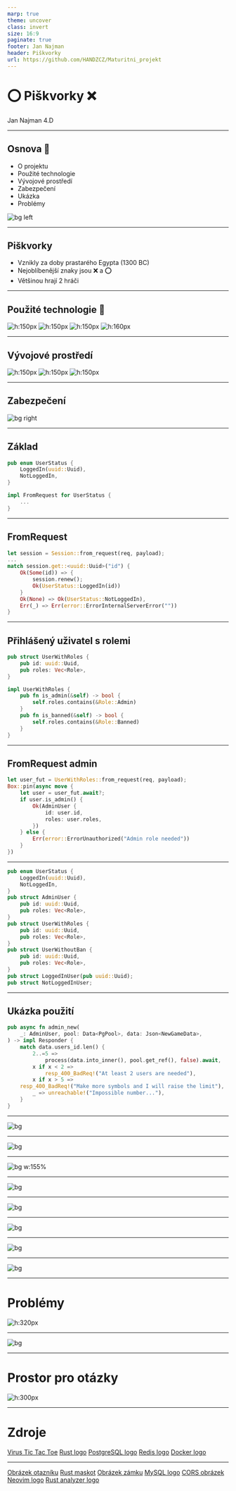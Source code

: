 ```yaml
---
marp: true
theme: uncover
class: invert
size: 16:9
paginate: true
footer: Jan Najman
header: Piškvorky
url: https://github.com/HANDZCZ/Maturitni_projekt
---
```


<style>
img[alt~="center"] {
  display: block;
  margin: 0 auto;
}
</style>


<!--
_class: lead invert
_footer: ""
_header: ""
_paginate: false
-->

# ⭕️ Piškvorky ❌

Jan Najman 4.D

---

## Osnova 🧾

- O projektu
- Použité technologie
- Vývojové prostředí
- Zabezpečení
- Ukázka
- Problémy

![bg left](https://media.kasperskydaily.com/wp-content/uploads/sites/86/2014/10/05200054/Play-tic-tac-toe-with-virus-1.png)

---

## Piškvorky

- Vznikly za doby prastarého Egypta (1300 BC)
- Nejoblíbenější znaky jsou ❌ a ⭕️
- Většinou hrají 2 hráči

<!--
Postavit platformu pro další rozvoj.
Ukázat výkonnost Rustu.
Použít moderní koncept microservices.
-->

---

## Použité technologie 🚀

![h:150px](https://upload.wikimedia.org/wikipedia/commons/thumb/d/d5/Rust_programming_language_black_logo.svg/1200px-Rust_programming_language_black_logo.svg.png) ![h:150px](https://upload.wikimedia.org/wikipedia/commons/2/29/Postgresql_elephant.svg) ![h:150px](https://cdn.iconscout.com/icon/free/png-256/redis-4-1175103.png) ![h:160px](https://www.docker.com/sites/default/files/social/docker_facebook_share.png)

---

## Vývojové prostředí

![h:150px](https://upload.wikimedia.org/wikipedia/commons/thumb/0/07/Neovim-mark-flat.svg/1200px-Neovim-mark-flat.svg.png) ![h:150px](https://raw.githubusercontent.com/rust-analyzer/rust-analyzer/master/assets/logo-wide.svg) ![h:150px](https://rustacean.net/assets/rustacean-flat-happy.png)

---

## Zabezpečení

![bg right](https://assets-global.website-files.com/5db35de024bb983af1b4e151/5eb274abca48d15ef5598b93_og-image-security.png)

---

## Základ

```rust
pub enum UserStatus {
    LoggedIn(uuid::Uuid),
    NotLoggedIn,
}

impl FromRequest for UserStatus {
    ...
}
```

---

## FromRequest

```rust
let session = Session::from_request(req, payload);
...
match session.get::<uuid::Uuid>("id") {
    Ok(Some(id)) => {
        session.renew();
        Ok(UserStatus::LoggedIn(id))
    }
    Ok(None) => Ok(UserStatus::NotLoggedIn),
    Err(_) => Err(error::ErrorInternalServerError(""))
}
```

---

## Přihlášený uživatel s rolemi

```rust
pub struct UserWithRoles {
    pub id: uuid::Uuid,
    pub roles: Vec<Role>,
}

impl UserWithRoles {
    pub fn is_admin(&self) -> bool {
        self.roles.contains(&Role::Admin)
    }
    pub fn is_banned(&self) -> bool {
        self.roles.contains(&Role::Banned)
    }
}
```

---

## FromRequest admin

```rust
let user_fut = UserWithRoles::from_request(req, payload);
Box::pin(async move {
    let user = user_fut.await?;
    if user.is_admin() {
        Ok(AdminUser {
            id: user.id,
            roles: user.roles,
        })
    } else {
        Err(error::ErrorUnauthorized("Admin role needed"))
    }
})
```

---

```rust
pub enum UserStatus {
    LoggedIn(uuid::Uuid),
    NotLoggedIn,
}
pub struct AdminUser {
    pub id: uuid::Uuid,
    pub roles: Vec<Role>,
}
pub struct UserWithRoles {
    pub id: uuid::Uuid,
    pub roles: Vec<Role>,
}
pub struct UserWithoutBan {
    pub id: uuid::Uuid,
    pub roles: Vec<Role>,
}
pub struct LoggedInUser(pub uuid::Uuid);
pub struct NotLoggedInUser;
```

---

## Ukázka použití

```rust
pub async fn admin_new(
    _: AdminUser, pool: Data<PgPool>, data: Json<NewGameData>,
) -> impl Responder {
    match data.users_id.len() {
        2..=5 => 
            process(data.into_inner(), pool.get_ref(), false).await,
        x if x < 2 => 
            resp_400_BadReq!("At least 2 users are needed"),
        x if x > 5 => 
    resp_400_BadReq!("Make more symbols and I will raise the limit"),
        _ => unreachable!("Impossible number..."),
    }
}
```

---

<!--
_footer: ""
_header: ""
-->

![bg](../dokumentace/usage_manual_games_page.png)

---

<!--
_footer: ""
_header: ""
-->

![bg](../dokumentace/usage_manual_users_page.png)

---

<!--
_footer: ""
_header: ""
-->

![bg w:155%](../dokumentace/usage_manual_users_page.png)

---

<!--
_footer: ""
_header: ""
-->

![bg](../dokumentace/usage_manual_login_page.png)

---

<!--
_footer: ""
_header: ""
-->

![bg](../dokumentace/usage_manual_profile_page.png)

---


<!--
_footer: ""
_header: ""
-->

![bg](../dokumentace/usage_manual_new_invite_page.png)

---


<!--
_footer: ""
_header: ""
-->

![bg](../dokumentace/usage_manual_invites_page.png)

---

<!--
_footer: ""
_header: ""
-->

![bg](../dokumentace/usage_manual_game_page.png)

---

# Problémy

![h:320px](https://i.iinfo.cz/images/571/mysql-1.png)

---

![bg](https://miro.medium.com/max/1130/1*LT6mOsVuAMppnvH8LkBYiA.png)

---

# Prostor pro otázky

![h:300px](https://pngimg.com/uploads/question_mark/question_mark_PNG56.png)

---

<!-- _class: lead invert -->

# Zdroje

[Virus Tic Tac Toe](https://media.kasperskydaily.com/wp-content/uploads/sites/86/2014/10/05200054/Play-tic-tac-toe-with-virus-1.png)
[Rust logo](https://upload.wikimedia.org/wikipedia/commons/thumb/d/d5/Rust_programming_language_black_logo.svg/1200px-Rust_programming_language_black_logo.svg.png)
[PostgreSQL logo](https://upload.wikimedia.org/wikipedia/commons/2/29/Postgresql_elephant.svg)
[Redis logo](https://cdn.iconscout.com/icon/free/png-256/redis-4-1175103.png)
[Docker logo](https://www.docker.com/sites/default/files/social/docker_facebook_share.png)

---

<!-- _class: lead invert -->

[Obrázek otazníku](https://pngimg.com/uploads/question_mark/question_mark_PNG56.png)
[Rust maskot](https://rustacean.net/assets/rustacean-flat-happy.png)
[Obrázek zámku](https://assets-global.website-files.com/5db35de024bb983af1b4e151/5eb274abca48d15ef5598b93_og-image-security.png)
[MySQL logo](https://i.iinfo.cz/images/571/mysql-1.png)
[CORS obrázek](https://miro.medium.com/max/1130/1*LT6mOsVuAMppnvH8LkBYiA.png)
[Neovim logo](https://upload.wikimedia.org/wikipedia/commons/thumb/0/07/Neovim-mark-flat.svg/1200px-Neovim-mark-flat.svg.png)
[Rust analyzer logo](https://raw.githubusercontent.com/rust-analyzer/rust-analyzer/master/assets/logo-wide.svg)

